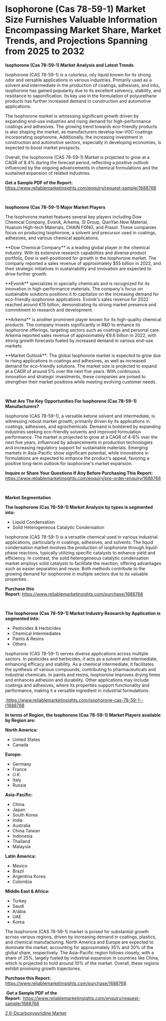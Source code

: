 <p><h1>Isophorone (Cas 78-59-1) Market Size Furnishes Valuable Information Encompassing Market Share, Market Trends, and Projections Spanning from 2025 to 2032</h1></p><p><strong>Isophorone (Cas 78-59-1) Market Analysis and Latest Trends</strong></p>
<p><p>Isophorone (CAS 78-59-1) is a colorless, oily liquid known for its strong odor and versatile applications in various industries. Primarily used as a solvent and intermediate in the production of coatings, adhesives, and inks, isophorone has gained popularity due to its excellent solvency, stability, and resistance to saponification. Its key use in the formulation of polyurethane products has further increased demand in construction and automotive applications.</p><p>The Isophorone market is witnessing significant growth driven by expanding end-use industries and rising demand for high-performance coatings and adhesives. The growing trend towards eco-friendly products is also shaping the market, as manufacturers develop low-VOC coatings incorporating isophorone. Additionally, the increasing investment in construction and automotive sectors, especially in developing economies, is expected to boost market prospects. </p><p>Overall, the Isophorone (CAS 78-59-1) Market is projected to grow at a CAGR of 8.4% during the forecast period, reflecting a positive outlook influenced by the ongoing advancements in chemical formulations and the sustained expansion of related industries.</p></p>
<p><strong>Get a Sample PDF of the Report:&nbsp;</strong> <a href="https://www.reliablemarketinsights.com/enquiry/request-sample/1688768?utm_campaign=3031&utm_medium=2&utm_source=Github&utm_content=ia&utm_term=26032025&utm_id=isophorone-cas-78-59-1">https://www.reliablemarketinsights.com/enquiry/request-sample/1688768</a></p>
<p>&nbsp;</p>
<p><strong>Isophorone (Cas 78-59-1) Major Market Players</strong></p>
<p><p>The Isophorone market features several key players including Dow Chemical Company, Evonik, Arkema, SI Group, QianYan New Material, Huanxin High-tech Materials, CHAIN FONG, and Prasol. These companies focus on producing Isophorone, a solvent and precursor used in coatings, adhesives, and various chemical applications.</p><p>**Dow Chemical Company** is a leading global player in the chemical industry. With its extensive research capabilities and diverse product portfolio, Dow is well-positioned for growth in the Isophorone market. The company reported a sales revenue of approximately $55 billion in 2022, and their strategic initiatives in sustainability and innovation are expected to drive further growth.</p><p>**Evonik** specializes in specialty chemicals and is recognized for its innovation in high-performance materials. The company's focus on sustainable solutions positions it to capitalize on the increasing demand for eco-friendly isophorone applications. Evonik's sales revenue for 2022 reached around €15 billion, demonstrating its strong market presence and commitment to research and development.</p><p>**Arkema** is another prominent player known for its high-quality chemical products. The company invests significantly in R&D to enhance its isophorone offerings, targeting sectors such as coatings and personal care. Arkema reported sales revenue of approximately €9.6 billion in 2022, with strong growth forecasts fueled by increased demand in various end-use markets.</p><p>**Market Outlook**: The global Isophorone market is expected to grow due to rising applications in coatings and adhesives, as well as increased demand for eco-friendly solutions. The market size is projected to expand at a CAGR of around 5% over the next five years. With continuous innovation and strategic investments, these companies are poised to strengthen their market positions while meeting evolving customer needs.</p></p>
<p>&nbsp;</p>
<p><strong>What Are The Key Opportunities For Isophorone (Cas 78-59-1) Manufacturers?</strong></p>
<p><p>Isophorone (CAS 78-59-1), a versatile ketone solvent and intermediate, is witnessing robust market growth, primarily driven by its applications in coatings, adhesives, and agrochemicals. Demand is bolstered by expanding industries seeking eco-friendly solvents and improved formulation performance. The market is projected to grow at a CAGR of 4-6% over the next five years, influenced by advancements in production technologies and increasing regulatory support for sustainable materials. Emerging markets in Asia-Pacific show significant potential, while innovations in formulations are expected to enhance the product's appeal, favoring a positive long-term outlook for isophorone's market expansion.</p></p>
<p><strong>Inquire or Share Your Questions If Any Before Purchasing This Report:</strong> <a href="https://www.reliablemarketinsights.com/enquiry/pre-order-enquiry/1688768?utm_campaign=3031&utm_medium=2&utm_source=Github&utm_content=ia&utm_term=26032025&utm_id=isophorone-cas-78-59-1">https://www.reliablemarketinsights.com/enquiry/pre-order-enquiry/1688768</a></p>
<p>&nbsp;</p>
<p><strong>Market Segmentation</strong></p>
<p><strong>The Isophorone (Cas 78-59-1) Market Analysis by types is segmented into:</strong></p>
<p><ul><li>Liquid Condensation</li><li>Solid Heterogeneous Catalytic Condensation</li></ul></p>
<p><p>Isophorone (CAS 78-59-1) is a versatile chemical used in various industrial applications, particularly in coatings, adhesives, and solvents. The liquid condensation market involves the production of isophorone through liquid-phase reactions, typically utilizing specific catalysts to enhance yield and efficiency. In contrast, the solid heterogeneous catalytic condensation market employs solid catalysts to facilitate the reaction, offering advantages such as easier separation and reuse. Both methods contribute to the growing demand for isophorone in multiple sectors due to its valuable properties.</p></p>
<p><strong>Purchase this Report:&nbsp;</strong><a href="https://www.reliablemarketinsights.com/purchase/1688768?utm_campaign=3031&utm_medium=2&utm_source=Github&utm_content=ia&utm_term=26032025&utm_id=isophorone-cas-78-59-1">https://www.reliablemarketinsights.com/purchase/1688768</a></p>
<p>&nbsp;</p>
<p><strong>The Isophorone (Cas 78-59-1) Market Industry Research by Application is segmented into:</strong></p>
<p><ul><li>Pesticides & Herbicides</li><li>Chemical Intermediates</li><li>Paints & Resins</li><li>Others</li></ul></p>
<p><p>Isophorone (CAS 78-59-1) serves diverse applications across multiple sectors. In pesticides and herbicides, it acts as a solvent and intermediate, enhancing efficacy and stability. As a chemical intermediate, it facilitates the synthesis of various compounds, contributing to pharmaceuticals and industrial chemicals. In paints and resins, Isophorone improves drying times and enhances adhesion and durability. Other applications may include coatings and adhesives, where its properties support functionality and performance, making it a versatile ingredient in industrial formulations.</p></p>
<p><a href="https://www.reliablemarketinsights.com/isophorone-cas-78-59-1--r1688768?utm_campaign=3031&utm_medium=2&utm_source=Github&utm_content=ia&utm_term=26032025&utm_id=isophorone-cas-78-59-1">&nbsp;https://www.reliablemarketinsights.com/isophorone-cas-78-59-1--r1688768</a></p>
<p><strong>In terms of Region, the Isophorone (Cas 78-59-1) Market Players available by Region are:</strong></p>
<p>
    <p> <strong> North America: </strong>
        <ul>
            <li>United States</li>
            <li>Canada</li>
        </ul>
        </p> 
    <p> <strong> Europe: </strong>
        <ul>
            <li>Germany</li>
            <li>France</li>
            <li>U.K.</li>
            <li>Italy</li>
            <li>Russia</li>
        </ul>
        </p> 
    <p> <strong> Asia-Pacific: </strong>
        <ul>
            <li>China</li>
            <li>Japan</li>
            <li>South Korea</li>
            <li>India</li>
            <li>Australia</li>
            <li>China Taiwan</li>
            <li>Indonesia</li>
            <li>Thailand</li>
            <li>Malaysia</li>
        </ul>
        </p> 
    <p> <strong> Latin America: </strong>
        <ul>
            <li>Mexico</li>
            <li>Brazil</li>
            <li>Argentina Korea</li>
            <li>Colombia</li>
        </ul>
        </p> 
    <p> <strong> Middle East & Africa: </strong>
        <ul>
            <li>Turkey</li>
            <li>Saudi</li>
            <li>Arabia</li>
            <li>UAE</li>
            <li>Korea</li>
        </ul>
    </p>
    </p>
<p><p>The Isophorone (CAS 78-59-1) market is poised for substantial growth across various regions, driven by increasing demand in coatings, plastics, and chemical manufacturing. North America and Europe are expected to dominate the market, accounting for approximately 35% and 30% of the global share, respectively. The Asia-Pacific region follows closely, with a share of 25%, largely fueled by industrial expansion in countries like China, which is projected to hold around 10% of the market. Overall, these regions exhibit promising growth trajectories.</p></p>
<p><strong>Purchase this Report: </strong><a href="https://www.reliablemarketinsights.com/purchase/1688768?utm_campaign=3031&utm_medium=2&utm_source=Github&utm_content=ia&utm_term=26032025&utm_id=isophorone-cas-78-59-1">https://www.reliablemarketinsights.com/purchase/1688768</a></p>
<p>&nbsp;<strong>Get a Sample PDF of the Report:&nbsp;&nbsp;</strong><a href="https://www.reliablemarketinsights.com/enquiry/request-sample/1688768?utm_campaign=3031&utm_medium=2&utm_source=Github&utm_content=ia&utm_term=26032025&utm_id=isophorone-cas-78-59-1">https://www.reliablemarketinsights.com/enquiry/request-sample/1688768</a></p>
<p><strong></strong></p>
<p><p><a href="https://github.com/balapopepi/Market-Research-Report-List-1/blob/main/26-dicarboxypyridine-market.md?utm_campaign=3031&utm_medium=2&utm_source=Github&utm_content=ia&utm_term=26032025&utm_id=isophorone-cas-78-59-1">2,6-Dicarboxypyridine Market</a></p></p>